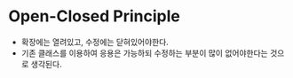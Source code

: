 # Open-Closed Principle
- 확장에는 열려있고, 수정에는 닫혀있어야한다.
- 기존 클래스를 이용하여 응용은 가능하되 수정하는 부분이 많이 없어야한다는 것으로 생각된다.
